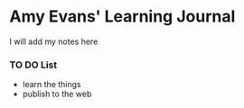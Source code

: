 # Amy Evans' Learning Journal

I will add my notes here

### TO DO List
- learn the things
- publish to the web

